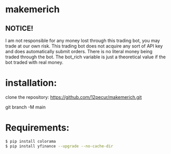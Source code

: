 # makemerich
## NOTICE!

I am not responsible for any money lost through this trading bot, you may trade at our own risk.
This trading bot does not acquire any sort of API key and does automatically submit orders.
There is no literal money being traded through the bot. The bot_rich variable is just a theoretical value if the bot traded with real money.

# installation: 

clone the repository: https://github.com/12pecur/makemerich.git

git branch -M main


# Requirements:

```bash
$ pip install colorama
$ pip install yfinance --upgrade --no-cache-dir
